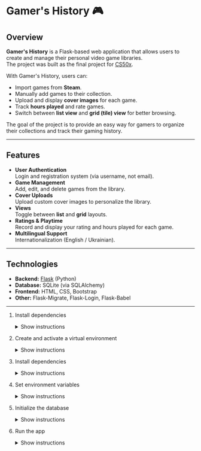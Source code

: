 # Gamer's History 🎮

## Overview
**Gamer's History** is a Flask-based web application that allows users to create and manage their personal video game libraries.  
The project was built as the final project for [CS50x](https://cs50.harvard.edu/x/).

With Gamer's History, users can:
- Import games from **Steam**.
- Manually add games to their collection.
- Upload and display **cover images** for each game.
- Track **hours played** and rate games.
- Switch between **list view** and **grid (tile) view** for better browsing.

The goal of the project is to provide an easy way for gamers to organize their collections and track their gaming history.

---

## Features
- **User Authentication**  
  Login and registration system (via username, not email).
- **Game Management**  
  Add, edit, and delete games from the library.
- **Cover Uploads**  
  Upload custom cover images to personalize the library.
- **Views**  
  Toggle between **list** and **grid** layouts.
- **Ratings & Playtime**  
  Record and display your rating and hours played for each game.
- **Multilingual Support**  
  Internationalization (English / Ukrainian).

---

## Technologies
- **Backend:** [Flask](https://flask.palletsprojects.com/) (Python)  
- **Database:** SQLite (via SQLAlchemy)  
- **Frontend:** HTML, CSS, Bootstrap  
- **Other:** Flask-Migrate, Flask-Login, Flask-Babel

---

1. Install dependencies  
   <details>
   <summary>Show instructions</summary>

   ```bash
   pip install -r requirements.txt
</details> 

2. Create and activate a virtual environment  
   <details>
   <summary>Show instructions</summary>

   ```bash
   python -m venv venv
   source venv/bin/activate   # On Linux/Mac
   venv\Scripts\activate      # On Windows
</details>

3. Install dependencies  
   <details>
   <summary>Show instructions</summary>

   ```bash
   pip install -r requirements.txt
</details>

4. Set environment variables  
   <details>
   <summary>Show instructions</summary>

   Example for Linux/Mac:
   ```bash
   export FLASK_APP=app.py
   export FLASK_ENV=development
</details>

5. Initialize the database  
   <details>
   <summary>Show instructions</summary>

   ```bash
   flask db upgrade
</details>

6. Run the app  
   <details>
   <summary>Show instructions</summary>

   ```bash
   flask run
   Then open in your browser:
   http://127.0.0.1:5000
</details>


